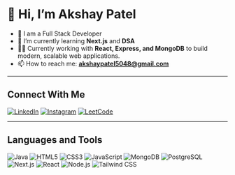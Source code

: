 # 👋 Hi, I’m Akshay Patel

- 👀 I am a Full Stack Developer  
- 🌱 I’m currently learning **Next.js** and **DSA**
- 🧑‍💻 Currently working with **React, Express, and MongoDB** to build modern, scalable web applications.
- 📫 How to reach me: **akshaypatel5048@gmail.com**

---

## Connect With Me

[![LinkedIn](https://img.shields.io/badge/LinkedIn-%230077B5.svg?logo=linkedin&logoColor=white)](https://www.linkedin.com/in/akshay-kumar-patel-05519a269/) [![Instagram](https://img.shields.io/badge/Instagram-%23E4405F.svg?logo=instagram&logoColor=white)](https://www.instagram.com/akshay01001/) [![LeetCode](https://img.shields.io/badge/LeetCode-%23FFA116.svg?logo=leetcode&logoColor=white)](https://leetcode.com/u/akshay01001/)  

---

## Languages and Tools

<div align="left">
  <img src="https://img.icons8.com/color/48/000000/java-coffee-cup-logo.png" alt="Java" title="Java" />
  <img src="https://img.icons8.com/color/48/000000/html-5--v1.png" alt="HTML5" title="HTML5" />
  <img src="https://img.icons8.com/color/48/000000/css3.png" alt="CSS3" title="CSS3" />
  <img src="https://img.icons8.com/color/48/000000/javascript--v1.png" alt="JavaScript" title="JavaScript" />
  <img src="https://img.icons8.com/color/48/000000/mongodb.png" alt="MongoDB" title="MongoDB" />
  <img src="https://img.icons8.com/color/48/000000/postgreesql.png" alt="PostgreSQL" title="PostgreSQL" />
  <img src="https://img.icons8.com/color/48/000000/nextjs.png" alt="Next.js" title="Next.js" />
  <img src="https://img.icons8.com/color/48/000000/react-native.png" alt="React" title="React" />
  <img src="https://img.icons8.com/color/48/000000/nodejs.png" alt="Node.js" title="Node.js" />
  <img src="https://img.icons8.com/color/48/000000/tailwindcss.png" alt="Tailwind CSS" title="Tailwind CSS" />
</div>


<!---
Akshay-01001/Akshay-01001 is a ✨ special ✨ repository because its `README.md` (this file) appears on your GitHub profile.
You can click the Preview link to take a look at your changes.
--->

